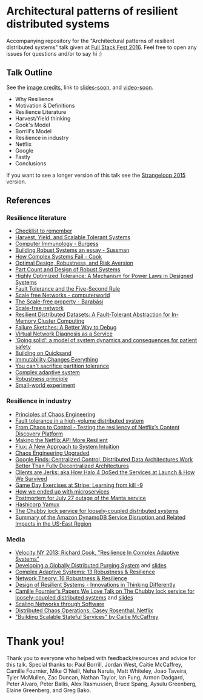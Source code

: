 # Architectural patterns of resilient distributed systems

Accompanying repository for the "Architectural patterns of resilient distributed systems" talk given at [Full Stack Fest 2016](https://2016.fullstackfest.com/). Feel free to open any issues for questions and/or to say hi :)

## Talk Outline
See the [image credits](credits.md), link to [slides-soon](#), and [video-soon](#).

* Why Resilience
 * Motivation & Definitions
* Resilience Literature
 * Harvest/Yield thinking
 * Cook's Model
 * Borrill's Model
* Resilience in industry
 * Netflix
 * Google
 * Fastly
* Conclusions

If you want to see a longer version of this talk see the [Strangeloop 2015](https://github.com/Randommood/Strangeloop2015) version.


## References

### Resilience literature
* [Checklist to remember](http://monkey.org/~marius/checklist.pdf)
* [Harvest, Yield, and Scalable Tolerant Systems](http://citeseerx.ist.psu.edu/viewdoc/download?doi=10.1.1.24.3690&rep=rep1&type=pdf)
* [Computer Immunology - Burgess](http://people.scs.carleton.ca/~soma/biosec/readings/burgess-immunology.pdf)
* [Building Robust Systems an essay - Sussman](http://groups.csail.mit.edu/mac/users/gjs/6.945/readings/robust-systems.pdf)
* [How Complex Systems Fail - Cook](http://web.mit.edu/2.75/resources/random/How%20Complex%20Systems%20Fail.pdf)
* [Optimal Design, Robustness, and Risk Aversion](http://tuvalu.santafe.edu/~jdf/papers/optimal.pdf)
* [Part Count and Design of Robust Systems](http://meche.mit.edu/documents/danfrey/danfrey_partcount.pdf)
* [Highly Optimized Tolerance: A Mechanism for Power Laws in Designed Systems](http://snap.stanford.edu/class/cs224w-readings/carlson99tolerance.pdf)
* [Fault Tolerance and the Five-Second Rule](https://www.usenix.org/system/files/conference/hotos15/hotos15-paper-chen_ang.pdf)
* [Scale free Networks - computerworld](http://www.computerworld.com/article/2579374/networking/scale-free-networks.html)
* [The Scale-free property - Barabási](http://barabasilab.neu.edu/networksciencebook/download/network_science_december_ch4_2013.pdf)
* [Scale-free network](https://en.wikipedia.org/wiki/Scale-free_network)
* [Resilient Distributed Datasets: A Fault-Tolerant Abstraction for In-Memory Cluster Computing](https://www.cs.berkeley.edu/~matei/papers/2012/nsdi_spark.pdf)
* [Failure Sketches: A Better Way to Debug](https://www.usenix.org/conference/hotos15/workshop-program/presentation/kasikci)
* [Virtual Network Diagnosis as a Service](https://research.facebook.com/publications/616093585136896/virtual-network-diagnosis-as-a-service/)
* [‘Going solid’: a model of system dynamics and consequences for patient safety](http://www.ncbi.nlm.nih.gov/pmc/articles/PMC1743994/pdf/v014p00130.pdf)
* [Building on Quicksand](http://db.cs.berkeley.edu/cs286/papers/quicksand-cidr2009.pdf)
* [Immutability Changes Everything](http://www.cidrdb.org/cidr2015/Papers/CIDR15_Paper16.pdf)
* [You can't sacrifice partition tolerance](http://codahale.com/you-cant-sacrifice-partition-tolerance/)
* [Complex adaptive system](https://en.wikipedia.org/wiki/Complex_adaptive_system)
* [Robustness principle](https://en.wikipedia.org/wiki/Robustness_principle)
* [Small-world experiment](https://en.wikipedia.org/wiki/Small-world_experiment)

### Resilience in industry

* [Principles of Chaos Engineering](http://principlesofchaos.org/)
* [Fault tolerance in a high-volume distributed system](http://techblog.netflix.com/2012/02/fault-tolerance-in-high-volume.html)
* [From Chaos to Control - Testing the resiliency of Netflix’s Content Discovery Platform](http://techblog.netflix.com/2015/08/from-chaos-to-control-testing.html)
* [Making the Netflix API More Resilient](http://techblog.netflix.com/2011/12/making-netflix-api-more-resilient.html)
* [Flux: A New Approach to System Intuition](http://techblog.netflix.com/2015/10/flux-new-approach-to-system-intuition.html)
* [Chaos Engineering Upgraded](http://techblog.netflix.com/2015/09/chaos-engineering-upgraded.html)
* [Google Finds: Centralized Control, Distributed Data Architectures Work Better Than Fully Decentralized Architectures](http://highscalability.com/blog/2014/4/7/google-finds-centralized-control-distributed-data-architectu.html)
* [Clients are Jerks: aka How Halo 4 DoSed the Services at Launch & How We Survived](http://caitiem.com/2015/06/23/clients-are-jerks-aka-how-halo-4-dosed-the-services-at-launch-how-we-survived/)
* [Game Day Exercises at Stripe: Learning from kill -9](https://stripe.com/blog/game-day-exercises-at-stripe)
* [How we ended up with microservices](http://philcalcado.com/2015/09/08/how_we_ended_up_with_microservices.html)
* [Postmortem for July 27 outage of the Manta service](https://www.joyent.com/blog/manta-postmortem-7-27-2015)
* [Hashicorp Yamux](https://github.com/hashicorp/yamux)
* [The Chubby lock service for loosely-coupled distributed systems](http://static.googleusercontent.com/media/research.google.com/en//archive/chubby-osdi06.pdf)
* [Summary of the Amazon DynamoDB Service Disruption and Related Impacts in the US-East Region](https://aws.amazon.com/message/5467D2/)

### Media
* [Velocity NY 2013:   Richard Cook, "Resilience In Complex Adaptive Systems"](https://www.youtube.com/watch?v=PGLYEDpNu60&feature=youtu.be)
* [Developing a Globally Distributed Purging System](https://www.youtube.com/watch?v=HfO_6bKsy_g) and [slides](https://speakerdeck.com/brucespang/papers-prototypes-and-production-developing-a-globally-distributed-purging-system)
* [Complex Adaptive Systems: 13 Robustness & Resilience](https://www.youtube.com/watch?v=HOTWIPmkdzo)
* [Network Theory: 16 Robustness & Resilience](https://www.youtube.com/watch?v=_ztNkmDg0mw)
* [Design of Resilient Systems - Innovations in Thinking Differently](https://www.youtube.com/watch?v=nV52yh6GDMg)
* [Camille Fournier's Papers We Love Talk on The Chubby lock service for loosely-coupled distributed systems](https://www.youtube.com/watch?v=PqItueBaiRg) and [slides](https://speakerdeck.com/hakka_labs/the-chubby-lock-service-for-loosely-coupled-distributed-systems)
* [Scaling Networks through Software](https://www.usenix.org/conference/srecon15/program/presentation/taveira)
* [Distributed Chaos Operations: Casey Rosenthal, Netflix](https://www.youtube.com/watch?v=8xIeu4S-Cro)
* ["Building Scalable Stateful Services" by Caitie McCaffrey](https://www.youtube.com/watch?v=H0i_bXKwujQ)


# Thank you!
Thank you to everyone who helped with feedback/resources and advice for this talk. Special thanks to: Paul Borrill, Jordan West, Caitie McCaffrey, Camille Fournier, Mike O'Neill, Neha Narula, Matt Whiteley, Joao Taveira, Tyler McMullen, Zac Duncan, Nathan Taylor, Ian Fung, Armon Dadgard, Peter Alvaro, Peter Bailis, Alex Rasmussen, Bruce Spang, Aysulu Greenberg, Elaine Greenberg, and Greg Bako.
